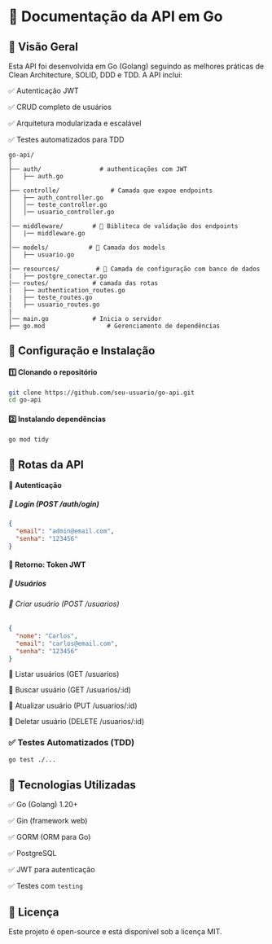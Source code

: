 # 📌 Documentação da API em Go
## 📌 Visão Geral
Esta API foi desenvolvida em Go (Golang) seguindo as melhores práticas de Clean Architecture, SOLID, DDD e TDD. A API inclui:

✅ Autenticação JWT

✅ CRUD completo de usuários

✅ Arquitetura modularizada e escalável

✅ Testes automatizados para TDD

```plaintext
go-api/
│
├── auth/                # authenticações com JWT
│   ├── auth.go        
│
├── controlle/              # Camada que expoe endpoints
│   ├── auth_controller.go
│   │── teste_controller.go
│   │── usuario_controller.go
│   
│── middleware/        # 📌 Bibliteca de validação dos endpoints
│   |── middleware.go
│
│── models/           # 📌 Camada dos models
│   ├── usuario.go
│   
|── resources/          # 📌 Camada de configuração com banco de dados
|   ├── postgre_conectar.go
|── routes/            # camada das rotas
|   ├── authentication_routes.go
|   ├── teste_routes.go
|   ├── usuario_routes.go
|   
│── main.go            # Inicia o servidor
├── go.mod                 # Gerenciamento de dependências
```

## 🚀 Configuração e Instalação
#### 1️⃣ Clonando o repositório
```sh
git clone https://github.com/seu-usuario/go-api.git
cd go-api
```

#### 2️⃣ Instalando dependências
```sh
go mod tidy
```

## 📌 Rotas da API
#### 🔐 Autenticação
##### 🔹 Login (POST /auth/ogin)
```json
{
  "email": "admin@email.com",
  "senha": "123456"
}
```
#### 📌 Retorno: Token JWT
##### 👤 Usuários
###### 🔹 Criar usuário (POST /usuarios)
```json
{
  "nome": "Carlos",
  "email": "carlos@email.com",
  "senha": "123456"
}
```
🔹 Listar usuários (GET /usuarios)

🔹 Buscar usuário (GET /usuarios/:id)

🔹 Atualizar usuário (PUT /usuarios/:id)

🔹 Deletar usuário (DELETE /usuarios/:id)

### ✅ Testes Automatizados (TDD)

```sh
go test ./...
```
## 📌 Tecnologias Utilizadas

✅ Go (Golang) 1.20+

✅ Gin (framework web)

✅ GORM (ORM para Go)

✅ PostgreSQL

✅ JWT para autenticação

✅ Testes com `testing`

## 📜 Licença
Este projeto é open-source e está disponível sob a licença MIT.
